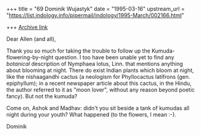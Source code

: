 +++
title = "69 Dominik Wujastyk"
date = "1995-03-16"
upstream_url = "https://list.indology.info/pipermail/indology/1995-March/002166.html"

+++
[Archive link](https://list.indology.info/pipermail/indology/1995-March/002166.html)

Dear Allen (and all),

Thank you so much for taking the trouble to follow up the
Kumuda-flowering-by-night question.  I too have been unable yet to find
any *botanical* description of Nymphaea lotus, Linn. that mentions
anything about blooming at night.  There do exist Indian plants which
bloom at night, like the nishaagandhi cactus (a neologism for
Phyllocactus latifrons (gen. epiphyllum);  in a recent newspaper article
about this cactus, in the Hindu, the author referred to it as "moon
lover", without any reason beyond poetic fancy).  But not the kumuda?

Come on, Ashok and Madhav: didn't you sit beside a tank of kumudas all
night during your youth?  What happened (to the flowers, I mean :-).

Dominik






